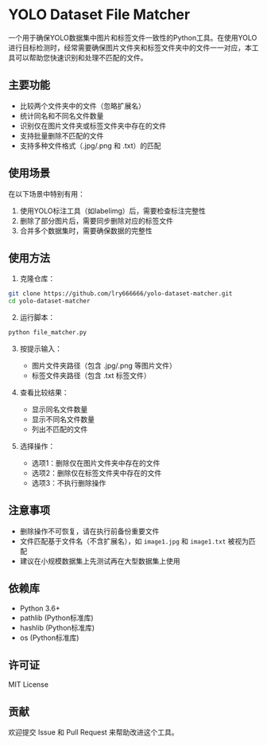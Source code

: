 # YOLO Dataset File Matcher

一个用于确保YOLO数据集中图片和标签文件一致性的Python工具。在使用YOLO进行目标检测时，经常需要确保图片文件夹和标签文件夹中的文件一一对应，本工具可以帮助您快速识别和处理不匹配的文件。

## 主要功能

- 比较两个文件夹中的文件（忽略扩展名）
- 统计同名和不同名文件数量
- 识别仅在图片文件夹或标签文件夹中存在的文件
- 支持批量删除不匹配的文件
- 支持多种文件格式（.jpg/.png 和 .txt）的匹配

## 使用场景

在以下场景中特别有用：
1. 使用YOLO标注工具（如labelimg）后，需要检查标注完整性
2. 删除了部分图片后，需要同步删除对应的标签文件
3. 合并多个数据集时，需要确保数据的完整性

## 使用方法

1. 克隆仓库：
```bash
git clone https://github.com/lry666666/yolo-dataset-matcher.git
cd yolo-dataset-matcher
```

2. 运行脚本：
```bash
python file_matcher.py
```

3. 按提示输入：
   - 图片文件夹路径（包含 .jpg/.png 等图片文件）
   - 标签文件夹路径（包含 .txt 标签文件）

4. 查看比较结果：
   - 显示同名文件数量
   - 显示不同名文件数量
   - 列出不匹配的文件

5. 选择操作：
   - 选项1：删除仅在图片文件夹中存在的文件
   - 选项2：删除仅在标签文件夹中存在的文件
   - 选项3：不执行删除操作

## 注意事项

- 删除操作不可恢复，请在执行前备份重要文件
- 文件匹配基于文件名（不含扩展名），如 `image1.jpg` 和 `image1.txt` 被视为匹配
- 建议在小规模数据集上先测试再在大型数据集上使用

## 依赖库

- Python 3.6+
- pathlib (Python标准库)
- hashlib (Python标准库)
- os (Python标准库)

## 许可证

MIT License

## 贡献

欢迎提交 Issue 和 Pull Request 来帮助改进这个工具。
